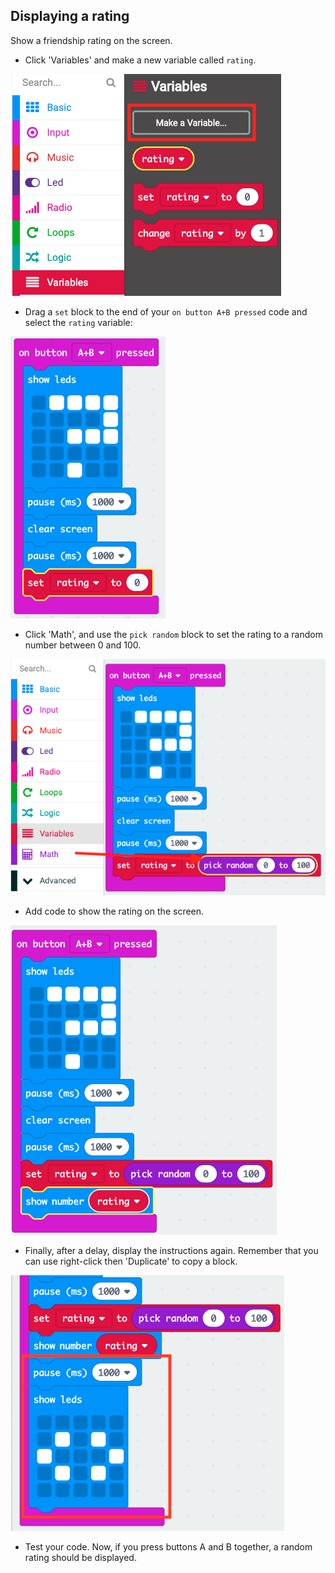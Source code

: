## Displaying a rating

Show a friendship rating on the screen.

+ Click 'Variables' and make a new variable called `rating`.

![スクリーンショット](images/rate-rating.png)

+ Drag a `set` block to the end of your `on button A+B pressed` code and select the `rating` variable:

![スクリーンショット](images/rate-rating-set.png)

+ Click 'Math', and use the `pick random` block to set the rating to a random number between 0 and 100.

![スクリーンショット](images/rate-rating-random.png)

+ Add code to show the rating on the screen.

![screenshot](images/rate-rating-show.png)

+ Finally, after a delay, display the instructions again. Remember that you can use right-click then 'Duplicate' to copy a block.

![スクリーンショット](images/rate-instruct.png)

+ Test your code. Now, if you press buttons A and B together, a random rating should be displayed.